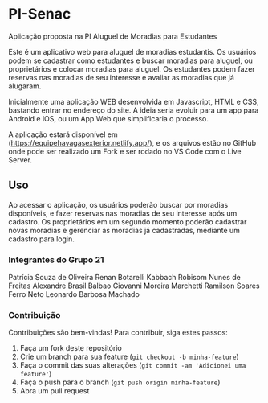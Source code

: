 # PI-Senac
Aplicação proposta na PI
Aluguel de Moradias para Estudantes

Este é um aplicativo web para aluguel de moradias estudantis. Os usuários podem se cadastrar como estudantes e buscar moradias para aluguel, ou proprietários e colocar moradias para aluguel. Os estudantes podem fazer reservas nas moradias de seu interesse e avaliar as moradias que já alugaram.

Inicialmente uma aplicação WEB desenvolvida em Javascript, HTML e CSS, bastando entrar no endereço do site. A ideia seria evoluir para um app para Android e iOS, ou um App Web que simplificaria o processo. 

A aplicação estará disponível em (https://equipehavagasexterior.netlify.app/), e os arquivos estão no GitHub onde pode ser realizado um Fork e ser rodado no VS Code com o Live Server.

## Uso

Ao acessar o aplicação, os usuários poderão buscar por moradias disponíveis, e fazer reservas nas moradias de seu interesse após um cadastro. Os proprietários em um segundo momento poderão cadastrar novas moradias e gerenciar as moradias já cadastradas, mediante um cadastro para login.

### Integrantes do Grupo 21

Patrícia Souza de Oliveira
Renan Botarelli Kabbach
Robisom Nunes de Freitas
Alexandre Brasil Balbao
Giovanni Moreira Marchetti
Ramilson Soares Ferro Neto
Leonardo Barbosa Machado


### Contribuição

Contribuições são bem-vindas! Para contribuir, siga estes passos:

1. Faça um fork deste repositório
2. Crie um branch para sua feature (`git checkout -b minha-feature`)
3. Faça o commit das suas alterações (`git commit -am 'Adicionei uma feature'`)
4. Faça o push para o branch (`git push origin minha-feature`)
5. Abra um pull request

